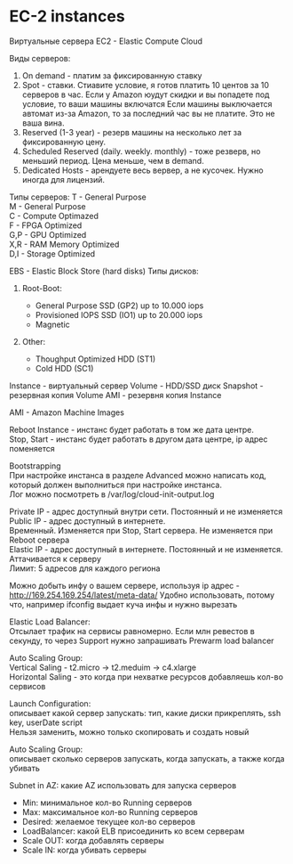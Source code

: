# EC-2 instances
Виртуальные сервера EC2 - Elastic Compute Cloud

Виды серверов: 
1. On demand - платим за фиксированную ставку
2. Spot - ставки. Стиавите условие, я готов платить 10 центов за 10 серверов в час. Если у Amazon юудут скидки и вы попадете под условие, то ваши машины включатся 
Если машины выключается автомат из-за Amazon, то за последний час вы не платите. Это не ваша вина. 
3. Reserved (1-3 year) - резерв машины на несколько лет за фиксированную цену. 
4. Scheduled Reserved (daily. weekly. monthly) - тоже резверв, но меньший период. Цена меньше, чем в demand.
5. Dedicated Hosts - арендуете весь вервер, а не кусочек. Нужно иногда для лицензий. 

Типы серверов: 
T - General Purpose   
M - General Purpose    
C - Compute Optimazed   
F - FPGA Optimized   
G,P - GPU Optimized   
X,R - RAM Memory Optimized   
D,I - Storage Optimized   

EBS - Elastic Block Store (hard disks)
Типы дисков:  
1. Root-Boot:   
    - General Purpose SSD (GP2) up to 10.000 iops   
    - Provisioned IOPS SSD (IO1) up to 20.000 iops   
    - Magnetic   

2. Other:   
    - Thoughput Optimized HDD (ST1)  
    - Cold HDD (SC1)  

Instance - виртуальный сервер 
Volume - HDD/SSD диск
Snapshot - резервная копия Volume 
AMI - резервня копия Instance 

AMI - Amazon Machine Images 

Reboot Instance - инстанс будет работать в том же дата центре.  
Stop, Start - инстанс будет работать в другом дата центре, ip адрес поменяется   

Bootstrapping   
При настройке инстанса в разделе Advanced можно написать код, который должен выполниться при настройке инстанса.   
Лог можно посмотреть в /var/log/cloud-init-output.log  
 
Private IP - адрес доступный внутри сети. Постоянный и не изменяется  
Public IP - адрес доступный в интернете.   
Временный. Изменяется при Stop, Start сервера. Не изменяется при Reboot сервера  
Elastic IP - адрес доступный в интернете. Постоянный и не изменяется. Аттачивается к серверу   
Лимит: 5 адресов для каждого региона   

Можно добыть инфу о вашем сервере, используя ip адрес - http://169.254.169.254/latest/meta-data/
Удобно использовать, потому что, например ifconfig выдает куча инфы и нужно вырезать   

Elastic Load Balancer:   
Отсылает трафик на сервисы равномерно. Если млн ревестов в секунду, то через Support нужно запрашивать Prewarm load balancer   

Auto Scaling Group:  
Vertical Saling - t2.micro -> t2.meduim -> c4.xlarge    
Horizontal Saling - это когда при нехватке ресурсов добавляешь кол-во сервисов   

Launch Configuration:    
описывает какой сервер запускать: тип, какие диски прикреплять, ssh key, userDate script   
Нельзя заменить, можно только скопировать и создать новый   

Auto Scaling Group:  
описывает сколько серверов запускать, когда запускать, а также когда убивать  

Subnet in AZ: какие AZ использовать для запуска серверов   
  - Min: минимальное кол-во Running серверов  
  - Max: максимальное кол-во Running серверов   
  - Desired: желаемое текущее кол-во серверов
  - LoadBalancer: какой ELB присоединить ко всем серверам   
  - Scale OUT: когда добавлять серверы   
  - Scale IN: когда убивать серверы  
 
